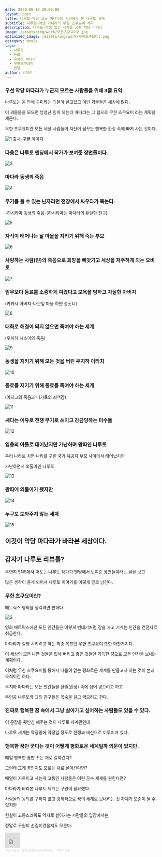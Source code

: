 ```yaml
---
date: 2020-06-13 20:00:00
layout: post
title: 나루토-악당 보스 마다라의 시선에서 본 나루토 세계
subtitle: 나루토-악당 마다라의 무한 츠쿠요미 계획
description: 나루토-전쟁 없는 세계를 꿈꾼 악당 마다라 
image: /assets/img/work/무한츠쿠요미2.jpg
optimized_image: /assets/img/work/무한츠쿠요미3.png
category: movie
tags:
  - 나루토
  - 만화
  - 우치하 마다라
  - 무한츠쿠요미
  - 엔딩
author: 김대훈
---
```


### 우선 악당 마다라가 누군지 모르는 사람들을 위해 3줄 요약

나루토는 몸 안에 구미라는 괴물이 살고있고 이런 괴물들은 세상에 많다.

이 괴물들을 모으면 엄청난 힘이 되는데 마다라는 그 힘으로 무한 츠쿠요미 라는 계획을 세운다.

무한 츠쿠요미란 모든 세상 사람들이 자신이 꿈꾸는 행복한 환상 속에 빠져 사는 것이다.

![1](../assets/img/work/무한츠쿠요미1.jpg)
출처-구글 이미지


### 다음은 나루토 엔딩에서 작가가 보여준 장면들이다.

![3](../assets/img/work/나루토엔딩0.jpg)
### 마다라 동생의 죽음


![4](../assets/img/work/나루토엔딩1.jpg)
### 무기를 들 수 있는 닌자라면 전장에서 싸우다가 죽는다.
-하시라마 동생의 죽음-(하시라마는 마다라의 유일한 친구)


![5](../assets/img/work/나루토엔딩2.jpg)
### 자식이 태어나는 날 마을을 지키기 위해 죽는 부모


![6](../assets/img/work/나루토엔딩3.jpg)
### 사랑하는 사람(린)의 죽음으로 희망을 빼앗기고 세상을 저주하게 되는 오비토


![7](../assets/img/work/나루토엔딩4.jpg)
### 임무보다 동료를 소중하게 여겼다고 모욕을 당하고 자살한 아버지
(카카시 아버지-나뭇잎 마을 하얀 송곳니)


![8](../assets/img/work/나루토엔딩5.jpg)
### 대화로 해결이 되지 않으면 죽여야 하는 세계
(우치하 시스이의 죽음)


![9](../assets/img/work/나루토엔딩6.jpg)
### 동생을 지키기 위해 모든 것을 버린 우치하 이타치


![10](../assets/img/work/나루토엔딩7.jpg)
### 동료를 지키기 위해 동료를 죽여야 하는 세계
(야히코의 죽음과 나가토의 죄책감)


![11](../assets/img/work/나루토엔딩8.jpg)
### 쌔다는 이유로 전쟁 무기로 쓰이고 감금당하는 미수들

![12](../assets/img/work/나루토엔딩11.jpg)
### 영웅의 아들로 태어났지만 가난하며 왕따인 나루토
우리 나라로 치면 나라를 구한 국가 유공자 부모 사이에서 태어났지만

가난하면서 외톨이인 나루토 

![13](../assets/img/work/나루토엔딩9.jpg)
### 왕따에 외톨이가 됐지만


![14](../assets/img/work/나루토엔딩10.jpg)
### 누구도 도와주지 않는 세계


![15](../assets/img/work/나루토엔딩12.jpg)
## 이것이 악당 마다라가 바라본 세상이다.



## 갑자기 나루토 리뷰를?

우연히 SNS에서 떠도는 나루토 작가가 엔딩에서 보여준 장면들이라는 글을 보고

많은 생각이 들게 되어서 나루토 이야기를 이렇게 글로 남긴다.

### 무한 츠쿠요미란?

매트릭스 영화를 생각하면 편하다.

![2](../assets/img/work/매트릭스1.png)

영화 매트릭스에선 모든 인간들은 이렇게 번데기처럼 잠을 자고 기계는 인간을 건전지로 취급한다.

마다라가 실행 시키려고 하는 최종 목표인 무한 츠쿠요미 또한 마찬가지다.

이 세상의 모든 나쁜 것들을 없애 버리고 좋은 것들만 가득한 꿈으로 모든 인간을 보내는 계획이다.

이처럼 무한 츠쿠요미를 통해서 다툼이 없는 평화로운 세계를 만들고자 하는 것이 본래 목적이긴 하다.

우치하 마다라는 모든 인간들을 환술(환상) 속에 집어 넣으려고 하고

주인공 나루토와 그의 친구들은 목숨을 걸고 막으려고 한다.

### 진짜로 행복한 꿈 속에서 그냥 살아가고 싶어하는 사람들도 있을 수 있다.

이 문장을 뒷받침 해주는 것이 나루토 세계관인데 

나루토 세계는 막장중에 막장일 정도로 전쟁과 배신으로 이루어져 있다.

### 행복한 꿈만 꾼다는 것이 어떻게 평화로운 세계일까 의문이 있지만.

매일 행복한 꿈만 꾸는 채로 살아간다?

그런데 그게 꿈인지도 모르는 채로 살아간다면?

매일이 지옥이고 사는게 고통인 사람들은 이런 꿈속 세계를 원한다면?

마다라가 바라본 나루토 세계는 구원이 필요했다.

사람들의 동의를 구하지 않고 강제적으로 꿈의 세계로 보내려는 것 자체가 모순이 될 수 있지만

현실이 고통스러워도 억지로 살아가는 사람들의 입장에서는 

정말로 구원의 손길이었을지도 모른다.





<iframe width="50" height="50" scrolling="no" frameborder="no" allow="autoplay" src="https://w.soundcloud.com/player/?url=https%3A//api.soundcloud.com/tracks/597436353&color=%23ff5500&auto_play=true&hide_related=false&show_comments=true&show_user=true&show_reposts=false&show_teaser=true&visual=true"></iframe><div style="font-size: 10px; color: #cccccc;line-break: anywhere;word-break: normal;overflow: hidden;white-space: nowrap;text-overflow: ellipsis; font-family: Interstate,Lucida Grande,Lucida Sans Unicode,Lucida Sans,Garuda,Verdana,Tahoma,sans-serif;font-weight: 100;"><a href="https://soundcloud.com/tido-kang" title="Tido Kang" target="_blank" style="color: #cccccc; text-decoration: none;">Tido Kang</a> · <a href="https://soundcloud.com/tido-kang/inevitability-tido-kang" title="필연 [必然]  (Inevitability) - Tido Kang" target="_blank" style="color: #cccccc; text-decoration: none;">필연 [必然]  (Inevitability) - Tido Kang</a></div>